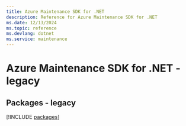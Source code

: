 ```yaml
---
title: Azure Maintenance SDK for .NET
description: Reference for Azure Maintenance SDK for .NET
ms.date: 12/13/2024
ms.topic: reference
ms.devlang: dotnet
ms.service: maintenance
---
```

# Azure Maintenance SDK for .NET - legacy
## Packages - legacy
[!INCLUDE [packages](maintenance-index.md)]